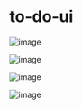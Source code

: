 # to-do-ui
![image](https://github.com/Jeyanth-2301/to-do-ui/assets/98992534/b5de71ba-1cc5-43a6-8c0b-9aa22354d657)


![image](https://github.com/Jeyanth-2301/to-do-ui/assets/98992534/6a4f1822-fee3-4b0f-87c7-c34a7abe798c)


![image](https://github.com/Jeyanth-2301/to-do-ui/assets/98992534/4113be47-4bc8-423d-8673-50a5ccbe76e8)


![image](https://github.com/Jeyanth-2301/to-do-ui/assets/98992534/06524fb3-4af4-4c69-a31c-1c04ad10786e)




